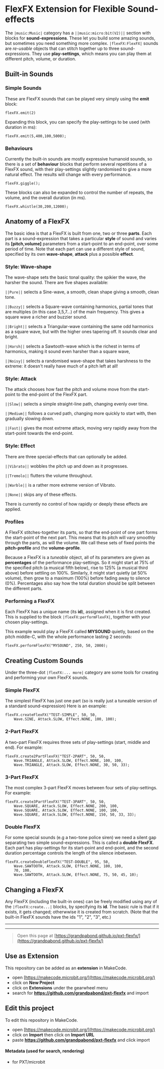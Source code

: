 # FlexFX Extension  for  Flexible Sound-effects
The ``|music:Music|`` category has a ``||music:micro:bit(V2)||`` section with blocks for **sound-expressions**. 
These let you build some amazing sounds, but sometimes you need something more complex.
``|flexFX:FlexFX|`` sounds are *re-usable* objects that can stitch together up to three sound-expressions.
They use **play-settings**, which means you can play them at different pitch, volume, or duration.
## Built-in Sounds
### Simple Sounds
These are FlexFX sounds that can be played very simply using the **emit** block:
```block
flexFX.emit(2)
```
Expanding this block, you can specify the play-settings to be used (with duration in ms):
```block
flexFX.emit(5,400,100,5000);
```
### Behaviours
Currently the built-in sounds are mostly expressive humanoid sounds, so there is a set of **behaviour** blocks
 that perform several repetitions of a FlexFX sound, with their play-settings slightly randomised to give 
 a more natural effect. The results will change with every performance.
```block
flexFX.giggle();
```
These blocks can also be expanded to control the number of repeats, the volume, and the overall duration (in ms). 
```block
flexFX.whistle(30,200,12000);
```

## Anatomy of a FlexFX
The basic idea is that a FlexFX is built from one, two or three **parts**.
Each part is a sound-expression that takes a particular **style** of sound and varies its **[pitch,volume]** 
parameters from a start-point to an end-point, over some period of time. Note that each part can use a different 
style of sound, specified by its own **wave-shape**, **attack** plus a possible **effect**.

### Style: Wave-shape
The wave-shape sets the basic tonal quality: the spikier the wave, the harsher the sound. There are five shapes available:

``||Pure||`` selects a Sine-wave, a smooth, clean shape giving a smooth, clean tone.

``||Buzzy||`` selects a Square-wave containing harmonics, partial tones that are multiples (in this case 3,5,7...) of the main frequency. This gives a square wave a richer and buzzier sound.

``||Bright||`` selects a Triangular-wave containing the same odd harmonics as a square wave, but with the higher ones tapering off. It sounds clear and bright.

``||Harsh||`` selects a Sawtooth-wave which is the richest in terms of harmonics, making it sound even harsher than a square wave,

``||Noisy||`` selects a randomised wave-shape that takes harshness to the extreme: it doesn't really have much of a pitch left at all!

### Style: Attack
The attack chooses how fast the pitch and volume move from the start-point to the end-point of the FlexFX part.

``||Slow||`` selects a simple straight-line path, changing evenly over time.

``||Medium||`` follows a curved path, changing more quickly to start with, then gradually slowing down.

``||Fast||`` gives the most extreme attack, moving very rapidly away from the start-point towards the end-point. 

### Style: Effect
There are three special-effects that can optionally be added.

``||Vibrato||`` wobbles the pitch up and down as it progresses.

``||Tremolo||`` flutters the volume throughout.

``||Warble||`` is a rather more extreme version of Vibrato.

``||None||`` skips any of these effects.

There is currently no control of how rapidly or deeply these effects are applied.

### Profiles
A FlexFX stitches-together its parts, so that the end-point of one part forms the start-point of the next part.
This means that its pitch will vary smoothly through the parts, as will the volume. 
We call these sets of fixed points the **pitch-profile** and the **volume-profile**.

Because a FlexFX is a *tuneable* object, all of its parameters are given as **percentages** of the performance play-settings.
So it might start at 75% of the specified pitch (a musical fifth below), rise to 125% (a musical third above) before settling on 100%.
Similarly, it might start quietly (at 50% volume), then grow to a maximum (100%) before fading away to silence (0%).
Percentages also say how the total duration should be split between the different parts. 

### Performing a FlexFX 
Each FlexFX has a unique name (its **id**), assigned when it is first created. 
This is supplied to the block ``|flexFX:performFlexFX|``, together with your chosen play-settings.

This example would play a FlexFX called **MYSOUND** quietly, based on the pitch middle-C, with the whole performance lasting 2 seconds:
```block
flexFX.performFlexFX("MYSOUND", 250, 50, 2000);
```
## Creating Custom Sounds
Under the three-dot ``|flexFX:... more|`` category are some tools for creating and performing your own FlexFX sounds.

### Simple FlexFX
The simplest FlexFX has just one part (so is really just a tuneable version of a standard sound-expression)
Here is an example:
```block
flexFX.createFlexFX("TEST-SIMPLE", 50, 50,
    Wave.SINE, Attack.SLOW, Effect.NONE, 100, 100);
```

### 2-Part FlexFX
A two-part FlexFX requires three sets of play-settings (start, middle and end).
For example:
```block
flexFX.create2PartFlexFX("TEST-2PART", 50, 50,
    Wave.TRIANGLE, Attack.SLOW, Effect.NONE, 100, 100,
    Wave.TRIANGLE, Attack.SLOW, Effect.NONE, 30, 50, 33);
```

### 3-Part FlexFX
The most complex 3-part FlexFX moves between four sets of play-settings.
For example:
```block
flexFX.create3PartFlexFX("TEST-3PART", 50, 50,
    Wave.SQUARE, Attack.SLOW, Effect.NONE, 200, 100,
    Wave.SQUARE, Attack.SLOW, Effect.NONE, 100, 100,
    Wave.SQUARE, Attack.SLOW, Effect.NONE, 150, 50, 33, 33);
```


### Double FlexFX
For some special sounds (e.g a two-tone police siren) we need a silent gap separating two simple sound-expressions.
This is called a **double FlexFX**. Each part has play-settings for its start-point and end-point, 
and the second duration percentage controls the length of the silence inbetween.

```block
flexFX.createDoubleFlexFX("TEST-DOUBLE", 95, 50,
    Wave.SAWTOOTH, Attack.SLOW, Effect.NONE, 100, 100,
    70, 100,
    Wave.SAWTOOTH, Attack.SLOW, Effect.NONE, 75, 50, 45, 10);
```
## Changing a FlexFX
Any FlexFX (including the built-in ones) can be freely modified using any of the ``|flexFX:create...|`` blocks, by specifying its **id**. 
The basic rule is that if it exists, it gets changed; otherwwise it is created from scratch.
(Note that the built-in FlexFX sounds have the ids "1", "2", "3", etc.)


-----------------------------------------------------------------------
-----------------------------------------------------------------------




> Open this page at [https://grandpabond.github.io/pxt-flexfx/](https://grandpabond.github.io/pxt-flexfx/)

## Use as Extension

This repository can be added as an **extension** in MakeCode.

* open [https://makecode.microbit.org/](https://makecode.microbit.org/)
* click on **New Project**
* click on **Extensions** under the gearwheel menu
* search for **https://github.com/grandpabond/pxt-flexfx** and import

## Edit this project

To edit this repository in MakeCode.

* open [https://makecode.microbit.org/](https://makecode.microbit.org/)
* click on **Import** then click on **Import URL**
* paste **https://github.com/grandpabond/pxt-flexfx** and click import

#### Metadata (used for search, rendering)

* for PXT/microbit
<script src="https://makecode.com/gh-pages-embed.js"></script><script>makeCodeRender("{{ site.makecode.home_url }}", "{{ site.github.owner_name }}/{{ site.github.repository_name }}");</script>
